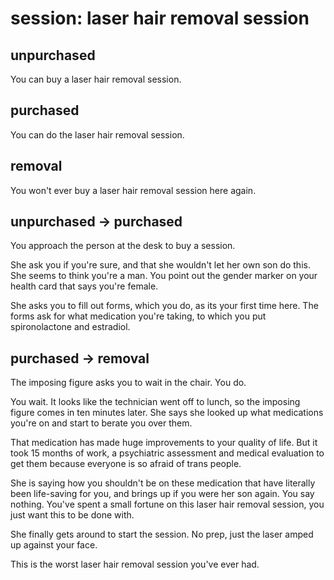 # session: laser hair removal session

## unpurchased

You can buy a laser hair removal session.

## purchased

You can do the laser hair removal session.

## removal

You won't ever buy a laser hair removal session here again.

## unpurchased -> purchased

You approach the person at the desk to buy a session.

She ask you if you're sure, and that she wouldn't let her own son do this. 
She seems to think you're a man. You point out the gender marker on your health
card that says you're female.

She asks you to fill out forms, which you do, as its your first time here.
The forms ask for what medication you're taking, to which you put spironolactone
and estradiol.

## purchased -> removal

The imposing figure asks you to wait in the chair. You do.

You wait. It looks like the technician went off to lunch, so the imposing
figure comes in ten minutes later. She says she looked up what medications
you're on and start to berate you over them.

That medication has made huge improvements to your quality of life. But it
took 15 months of work, a psychiatric assessment and medical evaluation to
get them because everyone is so afraid of trans people.

She is saying how you shouldn't be on these medication that have literally
been life-saving for you, and brings up if you were her son again. You 
say nothing. You've spent a small fortune on this laser hair removal session,
you just want this to be done with.

She finally gets around to start the session. No prep, just the laser amped 
up against your face.

This is the worst laser hair removal session you've ever had.
